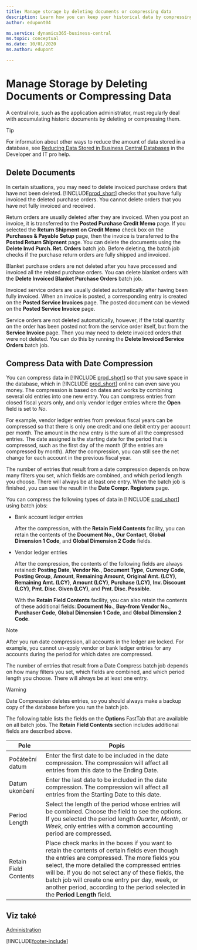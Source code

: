 ```yaml
---
title: Manage storage by deleting documents or compressing data
description: Learn how you can keep your historical data by compressing ledger entries, or delete it.
author: edupont04

ms.service: dynamics365-business-central
ms.topic: conceptual
ms.date: 10/01/2020
ms.author: edupont

---
```

# Manage Storage by Deleting Documents or Compressing Data

A central role, such as the application administrator, must regularly deal with accumulating historic documents by deleting or compressing them.

> [!TIP]
> For information about other ways to reduce the amount of data stored in a database, see [Reducing Data Stored in Business Central Databases](/dynamics365/business-central/dev-itpro/administration/database-reduce-data) in the Developer and IT pro help.

## Delete Documents

In certain situations, you may need to delete invoiced purchase orders that have not been deleted. [!INCLUDE[prod_short](includes/prod_short.md)] checks that you have fully invoiced the deleted purchase orders. You cannot delete orders that you have not fully invoiced and received.

Return orders are usually deleted after they are invoiced. When you post an invoice, it is transferred to the **Posted Purchase Credit Memo** page. If you selected the **Return Shipment on Credit Memo** check box on the **Purchases & Payable Setup** page, then the invoice is transferred to the **Posted Return Shipment** page. You can delete the documents using the **Delete Invd Purch. Ret. Orders** batch job. Before deleting, the batch job checks if the purchase return orders are fully shipped and invoiced.

Blanket purchase orders are not deleted after you have processed and invoiced all the related purchase orders. You can delete blanket orders with the **Delete Invoiced Blanket Purchase Orders** batch job.

Invoiced service orders are usually deleted automatically after having been fully invoiced. When an invoice is posted, a corresponding entry is created on the **Posted Service Invoices** page. The posted document can be viewed on the **Posted Service Invoice** page.

Service orders are not deleted automatically, however, if the total quantity on the order has been posted not from the service order itself, but from the **Service Invoice** page. Then you may need to delete invoiced orders that were not deleted. You can do this by running the **Delete Invoiced Service Orders** batch job.

## Compress Data with Date Compression

You can compress data in [!INCLUDE [prod_short](includes/prod_short.md)] so that you save space in the database, which in [!INCLUDE [prod_short](includes/prod_short.md)] online can even save you money. The compression is based on dates and works by combining several old entries into one new entry. You can compress entries from closed fiscal years only, and only vendor ledger entries where the **Open** field is set to *No*.

For example, vendor ledger entries from previous fiscal years can be compressed so that there is only one credit and one debit entry per account per month. The amount in the new entry is the sum of all the compressed entries. The date assigned is the starting date for the period that is compressed, such as the first day of the month (if the entries are compressed by month). After the compression, you can still see the net change for each account in the previous fiscal year.

The number of entries that result from a date compression depends on how many filters you set, which fields are combined, and which period length you choose. There will always be at least one entry. When the batch job is finished, you can see the result in the **Date Compr. Registers** page.

You can compress the following types of data in [!INCLUDE [prod_short](includes/prod_short.md)] using batch jobs:

* Bank account ledger entries

   After the compression, with the **Retain Field Contents** facility, you can retain the contents of the **Document No., Our Contact**, **Global Dimension 1 Code**, and **Global Dimension 2 Code** fields.
* Vendor ledger entries

   After the compression, the contents of the following fields are always retained: **Posting Date**, **Vendor No.**, **Document Type**, **Currency Code**, **Posting Group**, **Amount**, **Remaining Amount**, **Original Amt. (LCY)**, **Remaining Amt. (LCY)**, **Amount (LCY)**, **Purchase (LCY)**, **Inv. Discount (LCY)**, **Pmt. Disc. Given (LCY)**, and **Pmt. Disc. Possible**.

   With the **Retain Field Contents** facility, you can also retain the contents of these additional fields: **Document No.**, **Buy-from Vendor No.**, **Purchaser Code**, **Global Dimension 1 Code**, and **Global Dimension 2 Code**.

> [!NOTE]
> After you run date compression, all accounts in the ledger are locked. For example, you cannot un-apply vendor or bank ledger entries for any accounts during the period for which dates are compressed.

<!--* General ledger entries
* Customer ledger entries-->
<!--* Fixed asset ledger entries
* G/L budget entries
* VAT entries

  After the compression the contents of the following fields are always retained: **Posting Date**, **Type**, **Closed**, **Gen. Bus. Posting Group**, **Gen. Prod. Posting Group**, **VAT Calculation Type**, **Base**, and **Amount**.

  With the **Retain Field Contents** facility, you can also retain the contents of the following additional fields: **Document No.**, **Bill-to/Pay-to No.**, **EU 3-Party Trade**, **Country/Region Code**, and **Internal Ref. No.**.
* Insurance ledger entries
* Maintenance ledger entries
* Resource ledger entries

  After the compression, the contents of the following fields are retained: **Posting Date**, **Resource No.**, **Resource Group No.**, **Entry Type**, **Quantity**, **Total Cost**, **Total Price**, and **Chargeable**.

  With the **Retain Field Contents** facility, you can also retain the contents of the following additional fields: **Document No.**, **Work Type Code**, **Job No.**, **Unit of Measure Code**, **Source Type**, **Source No.**. **Chargeable**, **
* Warehouse entries

  After the compression the contents of the following fields are always retained: **Registering Date**, **Location Code**, **Zone Code**, **Bin Code**, **Item No.**, **Quantity**, **Qty. (Base)**, **Bin Type Code**, **Entry Type**, **Variant Code**, **Qty. per Unit of Measure**, **Unit of Measure Code**, **Warranty Date**, **Expiration Date**, **Cubage**, and **Weight**.

  With the **Retain Field Contents** facility, you can also retain the contents of the **Serial No.** and **Lot No.** fields. -->

The number of entries that result from a Date Compress batch job depends on how many filters you set, which fields are combined, and which period length you choose. There will always be at least one entry.

> [!WARNING]
> Date Compression deletes entries, so you should always make a backup copy of the database before you run the batch job.

The following table lists the fields on the **Options** FastTab that are available on all batch jobs. The **Retain Field Contents** section includes additional fields are described above.

| Pole | Popis |
|-------|-------------|
| Počáteční datum | Enter the first date to be included in the date compression. The compression will affect all entries from this date to the Ending Date. |
| Datum ukončení | Enter the last date to be included in the date compression. The compression will affect all entries from the Starting Date to this date. |
| Period Length | Select the length of the period whose entries will be combined. Choose the field to see the options. If you selected the period length *Quarter*, *Month*, or *Week*, only entries with a common accounting period are compressed. |
| Retain Field Contents | Place check marks in the boxes if you want to retain the contents of certain fields even though the entries are compressed. The more fields you select, the more detailed the compressed entries will be. If you do not select any of these fields, the batch job will create one entry per day, week, or another period, according to the period selected in the **Period Length** field. |

## Viz také

[Administration](admin-setup-and-administration.md)


[!INCLUDE[footer-include](includes/footer-banner.md)]